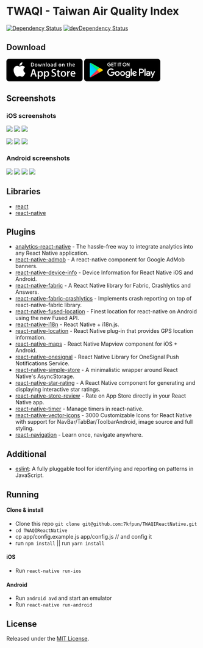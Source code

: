 # TWAQI - Taiwan Air Quality Index

[![Dependency Status](https://david-dm.org/7kfpun/TWAQIReactNative.svg)](https://david-dm.org/7kfpun/TWAQIReactNative) [![devDependency Status](https://david-dm.org/7kfpun/TWAQIReactNative/dev-status.svg)](https://david-dm.org/7kfpun/TWAQIReactNative?type=dev)

## Download

[![App Store Button](assets/app-store.png "App Store Button")](https://itunes.apple.com/tw/app/id1286516443?mt=8)
[![Play Store Button](assets/google-play.png "Google Play Button")](https://play.google.com/store/apps/details?id=com.kfpun.twaqi)

## Screenshots

### iOS screenshots

<img src="https://raw.github.com/7kfpun/TWAQIReactNative/master/assets/screenshot-ios0.png" width="210"> <img src="https://raw.github.com/7kfpun/TWAQIReactNative/master/assets/screenshot-ios1.png" width="210"> <img src="https://raw.github.com/7kfpun/TWAQIReactNative/master/assets/screenshot-ios2.png" width="210">

<img src="https://raw.github.com/7kfpun/TWAQIReactNative/master/assets/screenshot-ios3.png" width="210"> <img src="https://raw.github.com/7kfpun/TWAQIReactNative/master/assets/screenshot-ios4.png" width="210"> <img src="https://raw.github.com/7kfpun/TWAQIReactNative/master/assets/screenshot-ios5.png" width="210">


### Android screenshots

<img src="https://raw.github.com/7kfpun/TWAQIReactNative/master/assets/screenshot-android0.png" width="210"> <img src="https://raw.github.com/7kfpun/TWAQIReactNative/master/assets/screenshot-android1.png" width="210"> <img src="https://raw.github.com/7kfpun/TWAQIReactNative/master/assets/screenshot-android2.png" width="210"> <img src="https://raw.github.com/7kfpun/TWAQIReactNative/master/assets/screenshot-android3.png" width="210">

## Libraries

* [react](https://github.com/facebook/react)
* [react-native](https://github.com/facebook/react-native)

## Plugins

* [analytics-react-native](https://github.com/neiker/analytics-react-native) - The hassle-free way to integrate analytics into any React Native application.
* [react-native-admob](https://github.com/sbugert/react-native-admob) - A react-native component for Google AdMob banners.
* [react-native-device-info](https://github.com/rebeccahughes/react-native-device-info) - Device Information for React Native iOS and Android.
* [react-native-fabric](https://github.com/corymsmith/react-native-fabric) - A React Native library for Fabric, Crashlytics and Answers.
* [react-native-fabric-crashlytics](https://github.com/mikelambert/react-native-fabric-crashlytics) - Implements crash reporting on top of react-native-fabric library.
* [react-native-fused-location](https://github.com/MustansirZia/react-native-fused-location) - Finest location for react-native on Android using the new Fused API.
* [react-native-i18n](https://github.com/AlexanderZaytsev/react-native-i18n) - React Native + i18n.js.
* [react-native-location](https://github.com/timfpark/react-native-location) - React Native plug-in that provides GPS location information.
* [react-native-maps](https://github.com/airbnb/react-native-maps) - React Native Mapview component for iOS + Android.
* [react-native-onesignal](https://github.com/geektimecoil/react-native-onesignal) - React Native Library for OneSignal Push Notifications Service.
* [react-native-simple-store](https://github.com/jasonmerino/react-native-simple-store) - A minimalistic wrapper around React Native's AsyncStorage.
* [react-native-star-rating](https://github.com/djchie/react-native-star-rating) - A React Native component for generating and displaying interactive star ratings.
* [react-native-store-review](https://github.com/oblador/react-native-store-review) - Rate on App Store directly in your React Native app.
* [react-native-timer](https://github.com/fractaltech/react-native-timer) - Manage timers in react-native.
* [react-native-vector-icons](https://github.com/oblador/react-native-vector-icons) - 3000 Customizable Icons for React Native with support for NavBar/TabBar/ToolbarAndroid, image source and full styling.
* [react-navigation](https://github.com/react-community/react-navigation) - Learn once, navigate anywhere.

## Additional

* [eslint](https://github.com/eslint/eslint): A fully pluggable tool for identifying and reporting on patterns in JavaScript.

## Running

#### Clone & install

* Clone this repo `git clone git@github.com:7kfpun/TWAQIReactNative.git`
* `cd TWAQIReactNative`
* cp app/config.example.js app/config.js  // and config it
* run `npm install` || run `yarn install`

#### iOS

* Run `react-native run-ios`

#### Android

* Run `android avd` and start an emulator
* Run `react-native run-android`

## License

Released under the [MIT License](http://opensource.org/licenses/MIT).
